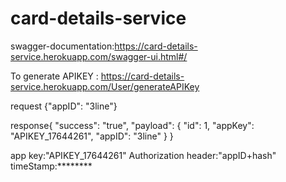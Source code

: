 # card-details-service

swagger-documentation:https://card-details-service.herokuapp.com/swagger-ui.html#/

To generate APIKEY :  https://card-details-service.herokuapp.com/User/generateAPIKey

request {"appID": "3line"}

response{
    "success": "true",
    "payload": {
        "id": 1,
        "appKey": "APIKEY_17644261",
        "appID": "3line"
    }
}

app key:"APIKEY_17644261"
Authorization header:"appID+hash"
timeStamp:********
